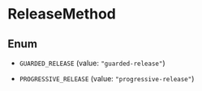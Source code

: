 

# ReleaseMethod

## Enum


* `GUARDED_RELEASE` (value: `"guarded-release"`)

* `PROGRESSIVE_RELEASE` (value: `"progressive-release"`)



